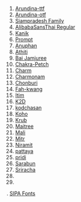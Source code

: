 1. [Arundina-ttf](https://github.com/tlwg/fonts-arundina/releases/download/v0.3.2/ttf-arundina-0.3.2.tar.xz)
2. [Arundina-otf](https://github.com/tlwg/fonts-arundina/releases/download/v0.3.2/otf-arundina-0.3.2.tar.xz)
3. [Siampradesh Family](https://github.com/tlwg/fonts-siampradesh)
4. [AlibabaSansThai Regular](https://fonts.alibabadesign.com/AlibabaSansThai/AlibabaSansThai-Rg.zip)
5. [Kanik](https://github.com/cadsondemak/kanit)
6. [Prompt](https://github.com/cadsondemak/prompt)
7. [Anuphan](https://github.com/cadsondemak/Anuphan)
8. [Athiti](https://github.com/cadsondemak/athiti)
9. [Bai Jamjuree](https://github.com/cadsondemak/Bai-Jamjuree)
10. [Chakra-Petch](https://github.com/cadsondemak/Chakra-Petch)
11. [Charm](https://github.com/cadsondemak/Charm)
12. [Charmonam](https://github.com/cadsondemak/Charmonman)
13. [Chonburi](https://github.com/cadsondemak/chonburi)
14. [Fah-kwang](https://github.com/cadsondemak/Fah-Kwang)
15. [Itim](https://github.com/cadsondemak/itim)
16. [K2D](https://github.com/cadsondemak/K2D)
17. [kodchasan](https://github.com/cadsondemak/Kodchasan)
18. [Koho](https://github.com/cadsondemak/Koho)
19. [Krub](https://github.com/cadsondemak/Krub)
20. [Maitree](https://github.com/cadsondemak/maitree)
21. [Mali](https://github.com/cadsondemak/Mali)
22. [Mitr](https://github.com/cadsondemak/mitr)
23. [Niramit](https://github.com/cadsondemak/Niramit)
24. [pattaya](https://github.com/cadsondemak/pattaya)
25. [pridi](https://github.com/cadsondemak/pridi)
26. [Sarabun](https://github.com/cadsondemak/Sarabun)
27. [Sriracha](https://github.com/cadsondemak/sriracha)
28. []()
29. []()


. [SIPA Fonts](https://waa.inter.nstda.or.th/stks/pub/2020/20200217-13Fonts.zip)
